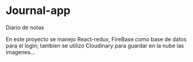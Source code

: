 # Journal-app
Diario de notas

En este proyecto se manejo React-redux, FireBase como base de datos para el login; tambien se utilizo Cloudinary para guardar en la nube las imagenes...
